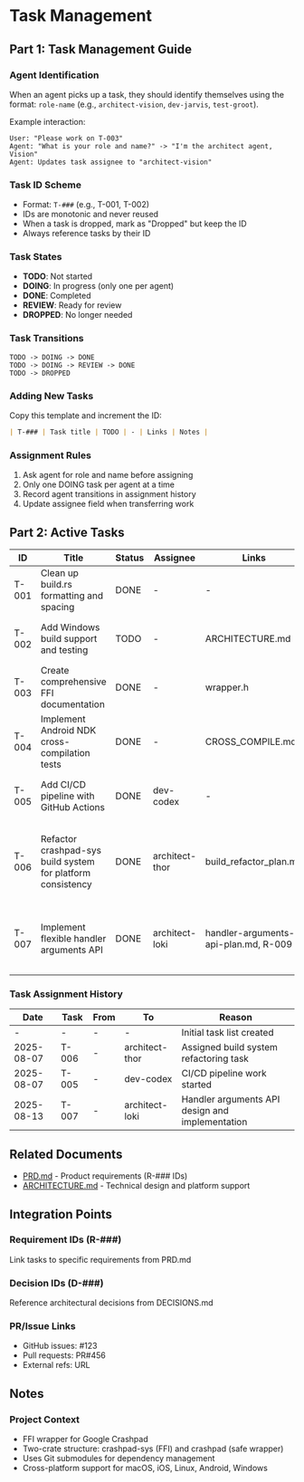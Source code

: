 <!-- DOCGUIDE HEADER
Version: 1.0
Generated: 2025-08-06
Project Type: Rust Library (FFI Wrapper)
Task ID Scheme: T-### (monotonic, never reuse)
Last Updated: 2025-08-06
Update Command: claude commands/scaffold/tasks.md
-->

# Task Management

## Part 1: Task Management Guide

### Agent Identification
When an agent picks up a task, they should identify themselves using the format: `role-name` (e.g., `architect-vision`, `dev-jarvis`, `test-groot`).

Example interaction:
```
User: "Please work on T-003"
Agent: "What is your role and name?" -> "I'm the architect agent, Vision"
Agent: Updates task assignee to "architect-vision"
```

### Task ID Scheme
- Format: `T-###` (e.g., T-001, T-002)
- IDs are monotonic and never reused
- When a task is dropped, mark as "Dropped" but keep the ID
- Always reference tasks by their ID

### Task States
- **TODO**: Not started
- **DOING**: In progress (only one per agent)
- **DONE**: Completed
- **REVIEW**: Ready for review
- **DROPPED**: No longer needed

### Task Transitions
```
TODO -> DOING -> DONE
TODO -> DOING -> REVIEW -> DONE
TODO -> DROPPED
```

### Adding New Tasks

Copy this template and increment the ID:
```markdown
| T-### | Task title | TODO | - | Links | Notes |
```

### Assignment Rules
1. Ask agent for role and name before assigning
2. Only one DOING task per agent at a time
3. Record agent transitions in assignment history
4. Update assignee field when transferring work

## Part 2: Active Tasks

| ID | Title | Status | Assignee | Links | Notes |
|----|-------|--------|----------|-------|-------|
| T-001 | Clean up build.rs formatting and spacing | DONE   | - | - | Refactor mentioned in recent commits |
| T-002 | Add Windows build support and testing | TODO   | - | ARCHITECTURE.md | Windows platform listed but not fully implemented |
| T-003 | Create comprehensive FFI documentation | DONE   | - | wrapper.h | Document all exposed C++ functions |
| T-004 | Implement Android NDK cross-compilation tests | DONE   | - | CROSS_COMPILE.md | Android support added but needs testing |
| T-005 | Add CI/CD pipeline with GitHub Actions | DONE   | dev-codex | - | Build and test on all supported platforms |
| T-006 | Refactor crashpad-sys build system for platform consistency | DONE   | architect-thor | build_refactor_plan.md | Unify platform-specific build configurations, fix compiler/linker mismatches |
| T-007 | Implement flexible handler arguments API | DONE | architect-loki | handler-arguments-api-plan.md, R-009 | Add generic FFI support for passing any arguments to handler process |

### Task Assignment History

| Date | Task | From | To | Reason |
|------|------|------|----|--------|
| - | - | - | - | Initial task list created |
| 2025-08-07 | T-006 | - | architect-thor | Assigned build system refactoring task |
| 2025-08-07 | T-005 | - | dev-codex | CI/CD pipeline work started |
| 2025-08-13 | T-007 | - | architect-loki | Handler arguments API design and implementation |

## Related Documents

- [PRD.md](./PRD.md) - Product requirements (R-### IDs)
- [ARCHITECTURE.md](./ARCHITECTURE.md) - Technical design and platform support

## Integration Points

### Requirement IDs (R-###)
Link tasks to specific requirements from PRD.md

### Decision IDs (D-###)
Reference architectural decisions from DECISIONS.md

### PR/Issue Links
- GitHub issues: #123
- Pull requests: PR#456
- External refs: URL

## Notes

### Project Context
- FFI wrapper for Google Crashpad
- Two-crate structure: crashpad-sys (FFI) and crashpad (safe wrapper)
- Uses Git submodules for dependency management
- Cross-platform support for macOS, iOS, Linux, Android, Windows
